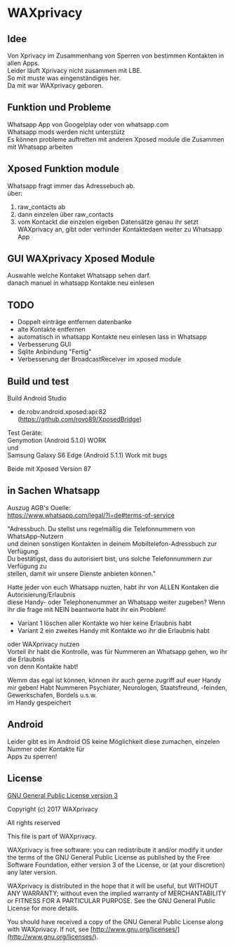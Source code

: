 # WAXprivacy

Idee
----
Von Xprivacy im Zusammenhang von Sperren von bestimmen Kontakten in allen Apps.<br>
Leider läuft Xprivacy nicht zusammen mit LBE.<br>
So mit muste was eingenständiges her.<br>
Da mit war WAXprivacy geboren.

Funktion und Probleme
--------
Whatsapp App von Googelplay oder von whatsapp.com<br>
Whatsapp mods werden nicht unterstütz<br>
Es können probleme auftretten mit anderen Xposed module die Zusammen mit Whatsapp arbeiten<br>  

Xposed Funktion module
-----------------------
Whatsapp fragt immer das Adressebuch ab.<br>
über: <br>
1. raw_contacts ab
2. dann einzelen über raw_contacts
3. vom Kontackt die einzelen eigeben Datensätze
genau ihr setzt WAXprivacy an, gibt oder verhinder Kontaktedaen weiter zu Whatsapp App<br>

GUI WAXprivacy Xposed Module
----
Auswahle welche Kontaket Whatsapp sehen darf.<br>
danach manuel in whatsapp Kontakte neu einlesen

TODO
----
- Doppelt einträge entfernen datenbanke
- alte Kontakte entfernen
- automatisch in whatsapp Kontakte neu einlesen lass in Whatsapp
- Verbesserung GUI
- Sqlite Anbindung "Fertig"
- Verbesserung der BroadcastReceiver im xposed module


Build und test
------------
Build Android Studio<br>
- de.robv.android.xposed:api:82 (https://github.com/rovo89/XposedBridge)

Test Geräte:<br>
Genymotion (Android 5.1.0) WORK<br>
und<br>
Samsung Galaxy S6 Edge (Android 5.1.1) Work mit bugs<br>

Beide mit Xposed Version 87


in Sachen Whatsapp
------------------
Auszug AGB's Ouelle:<br>
https://www.whatsapp.com/legal/?l=de#terms-of-service<br>

"Adressbuch. Du stellst uns regelmäßig die Telefonnummern von WhatsApp-Nutzern<br>
und deinen sonstigen Kontakten in deinem Mobiltelefon-Adressbuch zur Verfügung.<br>
Du bestätigst, dass du autorisiert bist, uns solche Telefonnummern zur Verfügung zu<br>
stellen, damit wir unsere Dienste anbieten können."<br>

Hatte jeder von euch Whatsapp nuzten, habt ihr von ALLEN Kontaken die Autorisierung/Erlaubnis<br>
diese Handy- oder Telephonenummer an Whatsapp weiter zugeben?
Wenn ihr die frage mit NEIN beantworte habt ihr ein Problem!
- Variant 1 löschen aller Kontakte wo hier keine Erlaubnis habt
- Variant 2 ein zweites Handy mit Kontakte wo ihr die Erlaubnis habt

oder WAXprivacy nutzen<br>
Vorteil ihr habt die Kontrolle, was für Nummeren an Whatsapp gehen, wo ihr die Erlaubnis<br>
von denn Kontakte habt! 

Wemm das egal ist können, können ihr auch gerne zugriff auf euer Handy mir geben!
Habt Nummeren Psychiater, Neurologen, Staatsfreund, -feinden, Gewerkschafen, Bordels u.s.w.<br>
im Handy gespeichert

Android
-------
Leider gibt es im Android OS keine Möglichkeit diese zumachen, einzelen Nummer oder Kontakte für<br>
Apps zu sperren!

License
-------

[GNU General Public License version 3](http://www.gnu.org/licenses/gpl.txt)

Copyright (c) 2017 WAXprivacy

All rights reserved

This file is part of WAXprivacy.

WAXprivacy is free software: you can redistribute it and/or modify
it under the terms of the GNU General Public License as published by
the Free Software Foundation, either version 3 of the License, or
(at your discretion) any later version.

WAXprivacy is distributed in the hope that it will be useful,
but WITHOUT ANY WARRANTY; without even the implied warranty of
MERCHANTABILITY or FITNESS FOR A PARTICULAR PURPOSE.  See the
GNU General Public License for more details.

You should have received a copy of the GNU General Public License
along with WAXprivacy.  If not, see [http://www.gnu.org/licenses/](http://www.gnu.org/licenses/).
